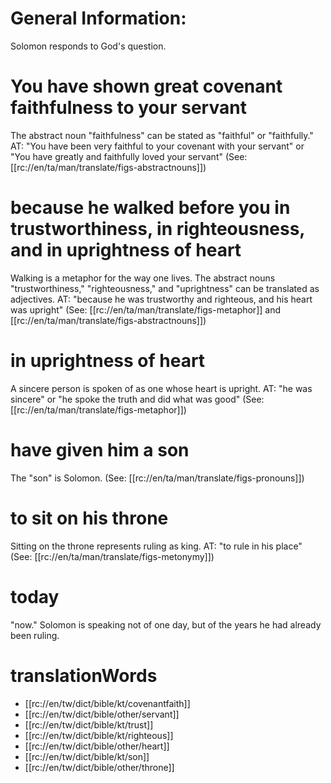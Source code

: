 # General Information:

Solomon responds to God's question.

# You have shown great covenant faithfulness to your servant

The abstract noun "faithfulness" can be stated as "faithful" or "faithfully." AT: "You have been very faithful to your covenant with your servant" or "You have greatly and faithfully loved your servant" (See: [[rc://en/ta/man/translate/figs-abstractnouns]])

# because he walked before you in trustworthiness, in righteousness, and in uprightness of heart

Walking is a metaphor for the way one lives. The abstract nouns "trustworthiness," "righteousness," and "uprightness" can be translated as adjectives. AT: "because he was trustworthy and righteous, and his heart was upright" (See: [[rc://en/ta/man/translate/figs-metaphor]] and [[rc://en/ta/man/translate/figs-abstractnouns]])

# in uprightness of heart

A sincere person is spoken of as one whose heart is upright. AT: "he was sincere" or "he spoke the truth and did what was good" (See: [[rc://en/ta/man/translate/figs-metaphor]])

# have given him a son

The "son" is Solomon. (See: [[rc://en/ta/man/translate/figs-pronouns]])

# to sit on his throne

Sitting on the throne represents ruling as king. AT: "to rule in his place" (See: [[rc://en/ta/man/translate/figs-metonymy]])

# today

"now." Solomon is speaking not of one day, but of the years he had already been ruling.

# translationWords

* [[rc://en/tw/dict/bible/kt/covenantfaith]]
* [[rc://en/tw/dict/bible/other/servant]]
* [[rc://en/tw/dict/bible/kt/trust]]
* [[rc://en/tw/dict/bible/kt/righteous]]
* [[rc://en/tw/dict/bible/other/heart]]
* [[rc://en/tw/dict/bible/kt/son]]
* [[rc://en/tw/dict/bible/other/throne]]